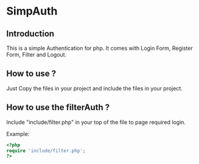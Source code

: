 # SimpAuth

## Introduction
This is a simple Authentication for php. It comes with Login Form, Register Form, Filter and Logout.

## How to use ?
Just Copy the files in your project and include the files in your project.

## How to use the filterAuth ?
Include "include/filter.php" in your top of the file to page required login.

Example:
```php
<?php
require 'include/filter.php';
?>
```


